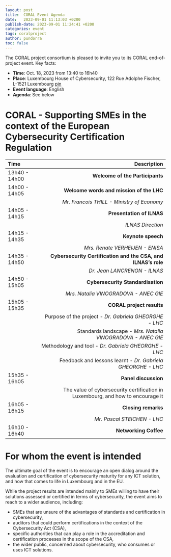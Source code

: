 ```yaml
---
layout: post
title:  CORAL Event Agenda
date:   2023-09-01 11:13:03 +0200
publish-date: 2023-09-01 11:24:41 +0200
categories: event
tags: coralproject
author: pundorra
toc: false
---
```


The CORAL project consortium is pleased to invite you to its CORAL end-of-project event. Key facts:
* **Time**: Oct. 18, 2023 from 13:40 to 16h40
* **Place**: 	Luxembourg House of Cybersecurity, 122 Rue Adolphe Fischer, L-1521 Luxembourg [pin](https://goo.gl/maps/wR6N8PhQnAyfbza5A)
* **Event language**: English
* **Agenda**: See below



# CORAL - Supporting SMEs in the context of the European Cybersecurity Certification Regulation 
   

|Time|Description|
| :--- | ---: |
| 13h40 - 14h00 | **Welcome of the Participants** |
| 14h00 - 14h05 | **Welcome words and mission of the LHC** |
|               | _Mr. Francois THILL - Ministry of Economy_ |
| 14h05 - 14h15 | **Presentation of ILNAS** |
|               | _ILNAS Direction_ |
| 14h15 - 14h35 | **Keynote speech** |
|               | _Mrs. Renate VERHEIJEN - ENISA_ |
| 14h35 - 14h50 | **Cybersecurity Certification and the CSA, and ILNAS’s role** |
|               | _Dr. Jean LANCRENON - ILNAS_ | 
| 14h50 - 15h05	| **Cybersecurity Standardisation** |
|               | _Mrs. Natalia VINOGRADOVA - ANEC GIE_ | 
| 15h05 - 15h35	| **CORAL project results** |
|               | Purpose of the project - _Dr. Gabriela GHEORGHE - LHC_ |
|               | Standards landscape - _Mrs. Natalia VINOGRADOVA - ANEC GIE_ |
|               | Methodology and tool - _Dr. Gabriela GHEORGHE - LHC_ |
|               | Feedback and lessons learnt - _Dr. Gabriela GHEORGHE - LHC_ |
| 15h35 - 16h05	| **Panel discussion**|
|               | The value of cybersecurity certification in Luxembourg, and how to encourage it |
| 16h05 - 16h15 | **Closing remarks** |
|               |  _Mr. Pascal STEICHEN - LHC_ | 
| 16h10 - 16h40 | **Networking Coffee** |


# For whom the event is intended
   
The ultimate goal of the event is to encourage an open dialog around the evaluation and certification of cybersecurity maturity for any ICT solution, and how that comes to life in Luxembourg and in the EU.

While the project results are intended mainly to SMEs willing to have their solutions assessed or certified in terms of cybersecurity, the event aims to reach to a wider audience, including: 

* SMEs that are unsure of the advantages of standards and certification in cybersecurity,
* auditors that could perform certifications in the context of the Cybersecurity Act (CSA),
* specific authorities that can play a role in the accreditation and certification proceeses in the scope of the CSA, 
* the wider public, concerned about cybersecurity, who consumes or uses ICT solutions.




